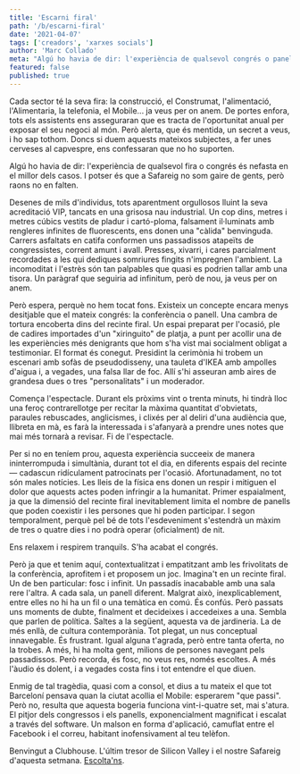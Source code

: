 ```yaml
---
title: 'Escarni firal'
path: '/b/escarni-firal'
date: '2021-04-07'
tags: ['creadors', 'xarxes socials']
author: 'Marc Collado'
meta: "Algú ho havia de dir: l'experiència de qualsevol congrés o panell és nefasta. I potser és que a Safareig som poc de gents, però raons no en falten."
featured: false
published: true
---
```


Cada sector té la seva fira: la construcció, el Construmat, l'alimentació, l'Alimentaria, la telefonia, el Mobile... ja veus per on anem. De portes enfora, tots els assistents ens asseguraran que es tracta de l'oportunitat anual per exposar el seu negoci al món. Però alerta, que és mentida, un secret a veus, i ho sap tothom. Doncs si duem aquests mateixos subjectes, a fer unes cerveses al capvespre, ens confessaran que no ho suporten.

Algú ho havia de dir: l'experiència de qualsevol fira o congrés és nefasta en el millor dels casos. I potser és que a Safareig no som gaire de gents, però raons no en falten.

Desenes de mils d'individus, tots aparentment orgullosos lluint la seva acreditació VIP, tancats en una grisosa nau industrial. Un cop dins, metres i metres cúbics vestits de pladur i cartó-ploma, falsament il·luminats amb rengleres infinites de fluorescents, ens donen una "càlida" benvinguda. Carrers asfaltats en catifa conformen uns passadissos atapeïts de congressistes, corrent amunt i avall. Presses, xivarri, i cares parcialment recordades a les qui dediques somriures fingits n'impregnen l'ambient. La incomoditat i l'estrès són tan palpables que quasi es podrien tallar amb una tisora. Un paràgraf que seguiria ad infinitum, però de nou, ja veus per on anem.

Però espera, perquè no hem tocat fons. Existeix un concepte encara menys desitjable que el mateix congrés: la conferència o panell. Una cambra de tortura encoberta dins del recinte firal. Un espai preparat per l'ocasió, ple de cadires importades d'un "xiringuito" de platja, a punt per acollir una de les experiències més denigrants que hom s'ha vist mai socialment obligat a testimoniar. El format és conegut. Presidint la cerimònia hi trobem un escenari amb sofàs de pseudodisseny, una tauleta d'IKEA amb ampolles d'aigua i, a vegades, una falsa llar de foc. Allí s'hi asseuran amb aires de grandesa dues o tres "personalitats" i un moderador.

Comença l'espectacle. Durant els pròxims vint o trenta minuts, hi tindrà lloc una feroç contrarellotge per recitar la màxima quantitat d'obvietats, paraules rebuscades, anglicismes, i clixés per al deliri d'una audiència que, llibreta en mà, es farà la interessada i s'afanyarà a prendre unes notes que mai més tornarà a revisar. Fi de l'espectacle.

Per si no en teníem prou, aquesta experiència succeeix de manera ininterrompuda i simultània, durant tot el dia, en diferents espais del recinte — cadascun ridículament patrocinats per l'ocasió. Afortunadament, no tot són males notícies. Les lleis de la física ens donen un respir i mitiguen el dolor que aquests actes poden infringir a la humanitat. Primer espaialment, ja que la dimensió del recinte firal inevitablement limita el nombre de panells que poden coexistir i les persones que hi poden participar. I segon temporalment, perquè pel bé de tots l'esdeveniment s'estendrà un màxim de tres o quatre dies i no podrà operar (oficialment) de nit.

Ens relaxem i respirem tranquils. S'ha acabat el congrés.

Però ja que et tenim aquí, contextualitzat i empatitzant amb les frivolitats de la conferència, aprofitem i et proposem un joc. Imagina't en un recinte firal. Un de ben particular: fosc i infinit. Un passadís inacabable amb una sala rere l'altra. A cada sala, un panell diferent. Malgrat això, inexplicablement, entre elles no hi ha un fil o una temàtica en comú. És confús. Però passats uns moments de dubte, finalment et decideixes i accedeixes a una. Sembla que parlen de política. Saltes a la següent, aquesta va de jardineria. La de més enllà, de cultura contemporània. Tot plegat, un nus conceptual innavegable. És frustrant. Igual alguna t'agrada, però entre tanta oferta, no la trobes. A més, hi ha molta gent, milions de persones navegant pels passadissos. Però recorda, és fosc, no veus res, només escoltes. A més l'àudio és dolent, i a vegades costa fins i tot entendre el que diuen.

Enmig de tal tragèdia, quasi com a consol, et dius a tu mateix el que tot Barceloní pensava quan la ciutat acollia el Mobile: esperarem "que passi". Però no, resulta que aquesta bogeria funciona vint-i-quatre set, mai s'atura. El pitjor dels congressos i els panells, exponencialment magnificat i escalat a través del software. Un malson en forma d'aplicació, camuflat entre el Facebook i el correu, habitant inofensivament al teu telèfon.

Benvingut a Clubhouse. L'últim tresor de Silicon Valley i el nostre Safareig d'aquesta setmana. [Escolta'ns](https://www.safareig.fm/29).
